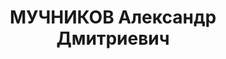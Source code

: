 ---
title: МУЧНИКОВ Александр Дмитриевич
description: "Род. в 1897, г. Ростов, русский, обр.: низшее, член ВКП(б). Проживал:\
  \ г. Мин-Воды. Радиотехник \n  Арестован 28.01.1937. Приговор: ВМН. Расстрелян"
---